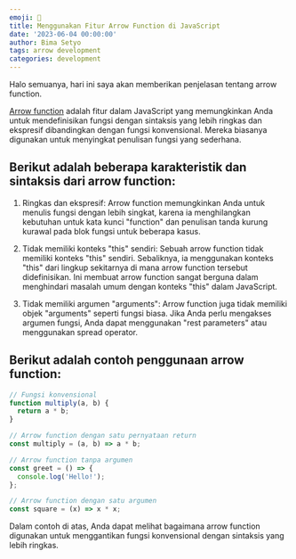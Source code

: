 ```yaml
---
emoji: 🏹
title: Menggunakan Fitur Arrow Function di JavaScript
date: '2023-06-04 00:00:00'
author: Bima Setyo
tags: arrow development
categories: development
---
```


Halo semuanya, hari ini saya akan memberikan penjelasan tentang arrow function.

[Arrow function](https://developer.mozilla.org/en-US/docs/Web/JavaScript/Reference/Functions/Arrow_functions) adalah fitur dalam JavaScript yang memungkinkan Anda untuk mendefinisikan fungsi dengan sintaksis yang lebih ringkas dan ekspresif dibandingkan dengan fungsi konvensional. Mereka biasanya digunakan untuk menyingkat penulisan fungsi yang sederhana.

## Berikut adalah beberapa karakteristik dan sintaksis dari arrow function:

1. Ringkas dan ekspresif: Arrow function memungkinkan Anda untuk menulis fungsi dengan lebih singkat, karena ia menghilangkan kebutuhan untuk kata kunci "function" dan penulisan tanda kurung kurawal pada blok fungsi untuk beberapa kasus.

2. Tidak memiliki konteks "this" sendiri: Sebuah arrow function tidak memiliki konteks "this" sendiri. Sebaliknya, ia menggunakan konteks "this" dari lingkup sekitarnya di mana arrow function tersebut didefinisikan. Ini membuat arrow function sangat berguna dalam menghindari masalah umum dengan konteks "this" dalam JavaScript.

3. Tidak memiliki argumen "arguments": Arrow function juga tidak memiliki objek "arguments" seperti fungsi biasa. Jika Anda perlu mengakses argumen fungsi, Anda dapat menggunakan "rest parameters" atau menggunakan spread operator.

## Berikut adalah contoh penggunaan arrow function:

```javascript
// Fungsi konvensional
function multiply(a, b) {
  return a * b;
}

// Arrow function dengan satu pernyataan return
const multiply = (a, b) => a * b;

// Arrow function tanpa argumen
const greet = () => {
  console.log('Hello!');
};

// Arrow function dengan satu argumen
const square = (x) => x * x;
```

Dalam contoh di atas, Anda dapat melihat bagaimana arrow function digunakan untuk menggantikan fungsi konvensional dengan sintaksis yang lebih ringkas.

```toc

```
